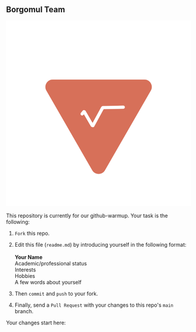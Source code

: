 ## Borgomul Team
![Borgomul Logo](https://raw.githubusercontent.com/borgomul/images/main/borgomul%20logo%202020.png)

This repository is currently for our github-warmup. Your task is the following:

1. `Fork` this repo.
2. Edit this file (`readme.md`) by introducing yourself in the following format: <br><br>
**Your Name** <br>
Academic/professional status <br>
Interests <br>
Hobbies <br>
A few words about yourself <br>

3. Then `commit` and `push` to your fork. 
4. Finally, send a `Pull Request` with your changes to this repo's `main` branch.

Your changes start here:

